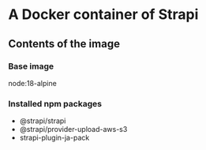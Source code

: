 # A Docker container of Strapi

## Contents of the image

### Base image

node:18-alpine

### Installed npm packages

- @strapi/strapi
- @strapi/provider-upload-aws-s3
- strapi-plugin-ja-pack


